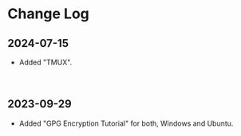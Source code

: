 
# Change Log

## 2024-07-15

* Added "TMUX".


　​

## 2023-09-29

* Added "GPG Encryption Tutorial" for both, Windows and Ubuntu.

